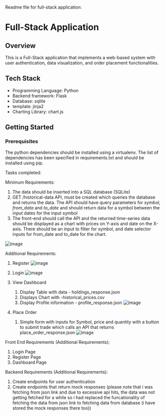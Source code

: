Readme file for full-stack application:

# Full-Stack Application

## Overview

This is a Full-Stack application that implements a web-based system with user authentication, data visualization, and order placement functionalities.

## Tech Stack

- Programming Language: Python
- Backend framework: Flask
- Database: sqlite
- template: jinja2
- Charting Library: chart.js

## Getting Started

### Prerequisites

The python dependencies should be installed using a virtualenv. The list of dependencies has been specified in requirements.txt and should be installed using pip.

Tasks completed:

Minimum Requirements:

1. The data should be inserted into a SQL database (SQLite)
2. GET /historical-data API, must be created which queries the database and returns the data. The API should have query parameters for *symbol,* *from_data* and *to_date* and should return data for a symbol between the input dates for the input symbol
3. The front-end should call the API and the returned time-series data should be displayed as a chart with prices on Y-axis and date on the X-axis. There should be an input to filter for symbol, and date selector inputs for from_date and to_date for the chart.

![image](https://github.com/sumitgangwani/truebeacon_stock_application/assets/67985559/8fe41397-b62d-4441-a3a9-f2566f8faa3d)


Additional Requirements:

1. Register
![image](https://github.com/sumitgangwani/truebeacon_stock_application/assets/67985559/6cb84249-d471-4a4e-bc61-2c99b2d0661c)

2. Login
![image](https://github.com/sumitgangwani/truebeacon_stock_application/assets/67985559/8306cfa3-8717-4630-8d63-68640af0a054)

3. View Dashboard
    1. Display Table with data - holdings_response.json
    2. Displays Chart with -historical_prices.csv 
    3. Display Profile information - profile_response.json
![image](https://github.com/sumitgangwani/truebeacon_stock_application/assets/67985559/c3f8b961-cbc2-47f5-9b7b-105aea2880b0)

5. Place Order 
    1. Simple form with inputs for Symbol, price and quantity with a button to submit trade which calls an API that returns place_order_response.json
   ![image](https://github.com/sumitgangwani/truebeacon_stock_application/assets/67985559/ae7c74fd-c956-475b-bf94-3222c8a30c6e)

  
Front End Requirements (Additional Requirements):

1. Login Page    
2. Register Page    
3. Dashboard Page

Backend Requirements (Additional Requirements):

1. Create endpoints for user authentication
2. Create endpoints that return mock responses (please note that i was fetching from json link and due to excessive api hits, the data was not getting fetched for a while so i had replaced the funcationality of fetching the data from json link to fetching data from database (i have stored the mock responses there too))

